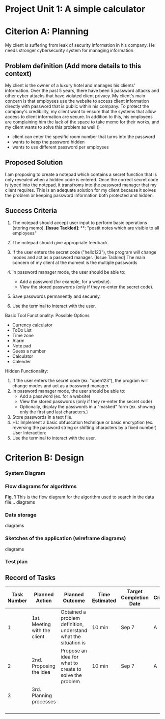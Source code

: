 # Project Unit 1: A simple calculator


# Citerion A: Planning

My client is suffering from leak of security information in his company. He needs stronger cybersecurity system for managing information.  


## Problem definition (Add more details to this context)

My client is the owner of a luxury hotel and manages his clients' information. Over the past 5 years, there have been 5 password attacks and other cyber attacks that have violated client privacy. My client's main concern is that employees use the website to access client information directly with password that is public within his company. To protect the company's credibility, my client want to ensure that the systems that allow access to client information are secure. In addition to this, his employees are complaining him the lack of the space to take memo for their works, and my client wants to solve this problem as well.()

- client can enter the spesific room number that turns into the password
- wants to keep the password hidden
- wants to use different password per employees



## Proposed Solution

I am proposing to create a notepad which contains a secret function that is only revealed when a hidden code is entered. Once the correct secret code is typed into the notepad, it transfroms into the password manager that my client requires. This is an adequate solution for my client because it solves the problem or keeping password information both protected and hidden.


## Success Criteria

1. The notepad should accept user input to perform basic operations (storing memo).
   **[Issue Tackled]**: **: "postit notes which are visible to all employees"
   
2. The notepad should give appropriate feedback.

3. If the user enters the secret code ("hello123"), the program will change modes and act as a password manager. [Issue Tackled]
    The main concern of my client at the moment is the multiple passwords

4. In password manager mode, the user should be able to:
   - Add a password (for example, for a website).
   - View the stored passwords (only if they re-enter the secret code).

5. Save passwords permanently and securely.

6. Use the terminal to interact with the user.



Basic Tool Functionality:
Possible Options
   - Currency calculator
   - ToDo List
   - Time zone
   - Alarm 
   - Note pad
   - Guess a number
   - Calculator
   - Calender



Hidden Functionality:
1. If the user enters the secret code (ex. "open123"), the program will change modes and act as a password manager.
2. In password manager mode, the user should be able to:
   - Add a password (ex. for a website)
   - View the stored passwords (only if they re-enter the secret code)
   - Optionally, display the passwords in a "masked" form (ex. showing only the first and last characters.)
3. Store passwords in a text file.
4. HL: Implement a basic obfuscation technique or basic encryption (ex. reversing the password string or shifting characters by a fixed number) User Interaction:
5. Use the terminal to interact with the user. 




# Criterion B: Design
### System Diagram

### Flow diagrams for algorithms

**Fig. 1** This is the flow diagram for the algorithm used to search in the data file...
diagrams

### Data storage
diagrams
### Sketches of the application (wireframe diagrams)
diagrams


### Test plan


## Record of Tasks

| Task Number | Planned Action               | Planned Outcome                                                 | Time Estimated | Target Completion Date | Criterion |
|-------------|------------------------------|-----------------------------------------------------------------|----------------|------------------------|-----------|
| 1           | 1st. Meeting with the client | Obtained a problem definition, understand what the situation is | 10 min         | Sep 7                  | A         |
| 2           | 2nd. Proposing the idea      | Propose an idea for what to create to solve the problem         | 10 min         | Sep 7                  | A         |
| 3           | 3rd. Planning processes      |                                                                 |                |                        |           |
|             |                              |                                                                 |                |                        |           |
|             |                              |                                                                 |                |                        |           |
|             |                              |                                                                 |                |                        |           |
|             |                              |                                                                 |                |                        |           |

